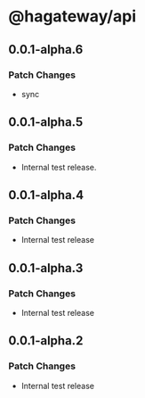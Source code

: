 # @hagateway/api

## 0.0.1-alpha.6

### Patch Changes

- sync

## 0.0.1-alpha.5

### Patch Changes

- Internal test release.

## 0.0.1-alpha.4

### Patch Changes

- Internal test release

## 0.0.1-alpha.3

### Patch Changes

- Internal test release

## 0.0.1-alpha.2

### Patch Changes

- Internal test release
